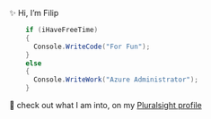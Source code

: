 ✨ Hi, I’m Filip
```csharp
    if (iHaveFreeTime)
    { 
      Console.WriteCode("For Fun");
    }
    else
    { 
      Console.WriteWork("Azure Administrator");
    }
```
:panda_face: check out what I am into, on my [Pluralsight profile](https://app.pluralsight.com/profile/filip-vagner)
